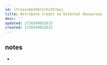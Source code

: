 ```yaml
---
id: lfrzosvbb1h6l1rhz3t7axj
title: Attribute Credit to External Resources
desc: ''
updated: 1738349832615
created: 1738349832615
---
```


## notes

- 
